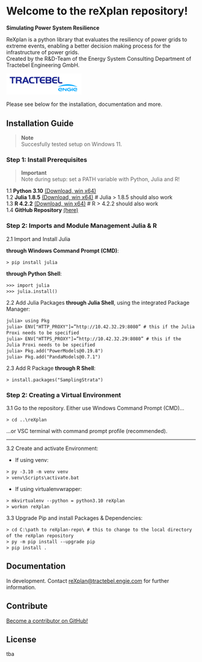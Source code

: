# Welcome to the reXplan repository!

**Simulating Power System Resilience**

ReXplan is a python library that evaluates the resiliency of power grids to extreme events, enabling a better decision making process for the infrastructure of power grids. <br>
Created by the R&D-Team of the Energy System Consulting Department of Tractebel Engineering GmbH.

<img src="./docs/source/_static/ENGIE_tractebel_solid_BLUE_RGB_300.png" alt="tractebel_logo" width="200"/>

Please see below for the installation, documentation and more.

## Installation Guide

> **Note**<br>
Succesfully tested setup on Windows 11.

### Step 1: Install Prerequisites

> **Important**<br>
Note during setup: set a PATH variable with Python, Julia and R!

1.1 **Python 3.10** [(Download, win x64)](https://www.python.org/ftp/python/3.10.10/python-3.10.10-amd64.exe)\
1.2 **Julia 1.8.5** [(Download, win x64)](https://julialang-s3.julialang.org/bin/winnt/x64/1.8/julia-1.8.5-win64.exe) # Julia > 1.8.5 should also work <br>
1.3 **R 4.2.2** [(Download, win x64)](https://ftp.fau.de/cran/bin/windows/base/old/4.2.2) # R > 4.2.2 should also work <br>
1.4 **GitHub Repository** [(here)](https://github.com/Tractebel-Engineering/reXplan-repo)

### Step 2: Imports and Module Management Julia & R
2.1 Import and Install Julia 

**through Windows Command Prompt (CMD)**:
```
> pip install julia
```

**through Python Shell**:
```
>>> import julia
>>> julia.install()
```

2.2 Add Julia Packages **through Julia Shell**, using the integrated Package Manager:
```
julia> using Pkg
julia> ENV["HTTP_PROXY"]=”http://10.42.32.29:8080” # this if the Julia Proxi needs to be specified
julia> ENV["HTTPS_PROXY"]=”http://10.42.32.29:8080” # this if the Julia Proxi needs to be specified
julia> Pkg.add("PowerModels@0.19.8")
julia> Pkg.add("PandaModels@0.7.1")

```

2.3 Add R Package **through R Shell**:
```
> install.packages("SamplingStrata")
```

### Step 2: Creating a Virtual Environment

3.1 Go to the repository. Either use Windows Command Prompt (CMD)...
```
> cd ..\reXplan
```

...or VSC terminal with command prompt profile (recommended).

---

3.2 Create and activate Environment:

- If using venv:
```
> py -3.10 -m venv venv
> venv\Scripts\activate.bat
```

- If using virtualenvwrapper:
```
> mkvirtualenv --python = python3.10 reXplan
> workon reXplan
```

3.3 Upgrade Pip and install Packages & Dependencies:

```
> cd C:\path to reXplan-repo\ # this to change to the local directory of the reXplan repository
> py -m pip install --upgrade pip
> pip install .
```

## Documentation
In development. Contact reXplan@tractebel.engie.com for further information.

## Contribute
[Become a contributor on GitHub!](https://github.com/Tractebel-Engineering/reXplan-repo)

## License
tba
